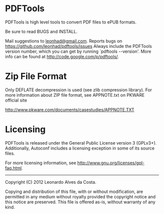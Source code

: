 # PDFTools

PDFTools is high level tools to convert PDF files to ePUB formats.

Be sure to read BUGS and INSTALL.

Mail suggestions to leonhad@gmail.com. Reports bugs on 
<https://github.com/leonhad/pdftools/issues>
Always include the PDFTools version number, which you can get by
running `pdftools --version'.  More info can be found at
<http://code.google.com/p/pdftools/>.

# Zip File Format

Only DEFLATE decompression is used (see zlib compression library).
For more information about ZIP file format, see APPNOTE.txt on PKWARE
official site

<http://www.pkware.com/documents/casestudies/APPNOTE.TXT>

# Licensing

PDFTools is released under the General Public License version 3 (GPLv3+).
Additionally, Autoconf includes a licensing exception in some of its
source files.

For more licensing information, see
<http://www.gnu.org/licenses/gpl-faq.html>.

-----
Copyright (C) 2012 Leonardo Alves da Costa.

Copying and distribution of this file, with or without modification,
are permitted in any medium without royalty provided the copyright
notice and this notice are preserved.  This file is offered as-is,
without warranty of any kind.